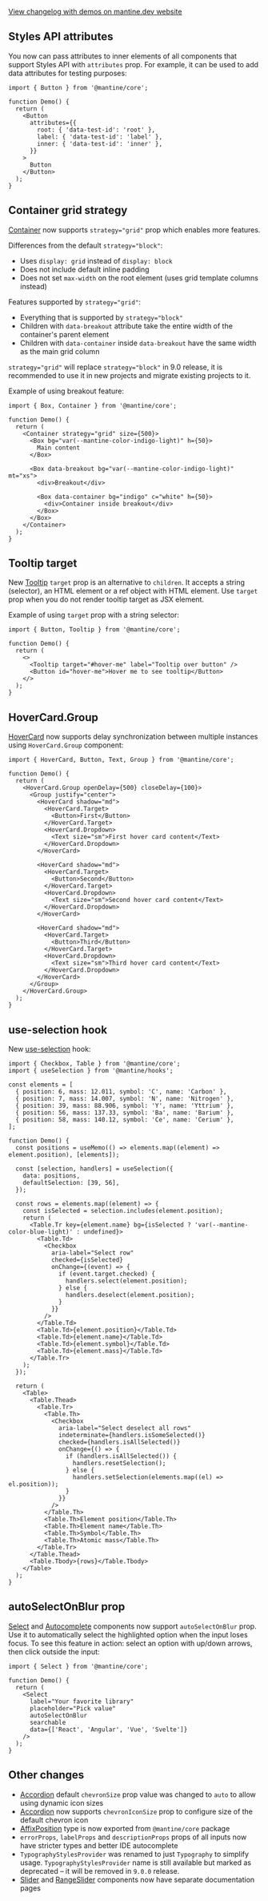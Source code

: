 [View changelog with demos on mantine.dev website](https://mantine.dev/changelog/8-2-0)

## Styles API attributes

You now can pass attributes to inner elements of all components that support Styles API with `attributes` prop.
For example, it can be used to add data attributes for testing purposes:

```tsx
import { Button } from '@mantine/core';

function Demo() {
  return (
    <Button
      attributes={{
        root: { 'data-test-id': 'root' },
        label: { 'data-test-id': 'label' },
        inner: { 'data-test-id': 'inner' },
      }}
    >
      Button
    </Button>
  );
}
```

## Container grid strategy

[Container](https://mantine.dev/core/container) now supports `strategy="grid"` prop which enables more
features.

Differences from the default `strategy="block"`:
- Uses `display: grid` instead of `display: block`
- Does not include default inline padding
- Does not set `max-width` on the root element (uses grid template columns instead)

Features supported by `strategy="grid"`:
- Everything that is supported by `strategy="block"`
- Children with `data-breakout` attribute take the entire width of the container's parent element
- Children with `data-container` inside `data-breakout` have the same width as the main grid column

`strategy="grid"` will replace `strategy="block"` in 9.0 release, it is
recommended to use it in new projects and migrate existing projects to it.

Example of using breakout feature:

```tsx
import { Box, Container } from '@mantine/core';

function Demo() {
  return (
    <Container strategy="grid" size={500}>
      <Box bg="var(--mantine-color-indigo-light)" h={50}>
        Main content
      </Box>

      <Box data-breakout bg="var(--mantine-color-indigo-light)" mt="xs">
        <div>Breakout</div>

        <Box data-container bg="indigo" c="white" h={50}>
          <div>Container inside breakout</div>
        </Box>
      </Box>
    </Container>
  );
}
```

## Tooltip target

New [Tooltip](https://mantine.dev/core/tooltip) `target` prop is an alternative to `children`. It accepts a string (selector),
an HTML element or a ref object with HTML element. Use `target` prop when you do
not render tooltip target as JSX element.

Example of using `target` prop with a string selector:

```tsx
import { Button, Tooltip } from '@mantine/core';

function Demo() {
  return (
    <>
      <Tooltip target="#hover-me" label="Tooltip over button" />
      <Button id="hover-me">Hover me to see tooltip</Button>
    </>
  );
}
```

## HoverCard.Group

[HoverCard](https://mantine.dev/core/hover-card) now supports delay synchronization between multiple instances using `HoverCard.Group` component:

```tsx
import { HoverCard, Button, Text, Group } from '@mantine/core';

function Demo() {
  return (
    <HoverCard.Group openDelay={500} closeDelay={100}>
      <Group justify="center">
        <HoverCard shadow="md">
          <HoverCard.Target>
            <Button>First</Button>
          </HoverCard.Target>
          <HoverCard.Dropdown>
            <Text size="sm">First hover card content</Text>
          </HoverCard.Dropdown>
        </HoverCard>

        <HoverCard shadow="md">
          <HoverCard.Target>
            <Button>Second</Button>
          </HoverCard.Target>
          <HoverCard.Dropdown>
            <Text size="sm">Second hover card content</Text>
          </HoverCard.Dropdown>
        </HoverCard>

        <HoverCard shadow="md">
          <HoverCard.Target>
            <Button>Third</Button>
          </HoverCard.Target>
          <HoverCard.Dropdown>
            <Text size="sm">Third hover card content</Text>
          </HoverCard.Dropdown>
        </HoverCard>
      </Group>
    </HoverCard.Group>
  );
}
```

## use-selection hook

New [use-selection](https://mantine.dev/hooks/use-selection) hook:

```tsx
import { Checkbox, Table } from '@mantine/core';
import { useSelection } from '@mantine/hooks';

const elements = [
  { position: 6, mass: 12.011, symbol: 'C', name: 'Carbon' },
  { position: 7, mass: 14.007, symbol: 'N', name: 'Nitrogen' },
  { position: 39, mass: 88.906, symbol: 'Y', name: 'Yttrium' },
  { position: 56, mass: 137.33, symbol: 'Ba', name: 'Barium' },
  { position: 58, mass: 140.12, symbol: 'Ce', name: 'Cerium' },
];

function Demo() {
  const positions = useMemo(() => elements.map((element) => element.position), [elements]);

  const [selection, handlers] = useSelection({
    data: positions,
    defaultSelection: [39, 56],
  });

  const rows = elements.map((element) => {
    const isSelected = selection.includes(element.position);
    return (
      <Table.Tr key={element.name} bg={isSelected ? 'var(--mantine-color-blue-light)' : undefined}>
        <Table.Td>
          <Checkbox
            aria-label="Select row"
            checked={isSelected}
            onChange={(event) => {
              if (event.target.checked) {
                handlers.select(element.position);
              } else {
                handlers.deselect(element.position);
              }
            }}
          />
        </Table.Td>
        <Table.Td>{element.position}</Table.Td>
        <Table.Td>{element.name}</Table.Td>
        <Table.Td>{element.symbol}</Table.Td>
        <Table.Td>{element.mass}</Table.Td>
      </Table.Tr>
    );
  });

  return (
    <Table>
      <Table.Thead>
        <Table.Tr>
          <Table.Th>
            <Checkbox
              aria-label="Select deselect all rows"
              indeterminate={handlers.isSomeSelected()}
              checked={handlers.isAllSelected()}
              onChange={() => {
                if (handlers.isAllSelected()) {
                  handlers.resetSelection();
                } else {
                  handlers.setSelection(elements.map((el) => el.position));
                }
              }}
            />
          </Table.Th>
          <Table.Th>Element position</Table.Th>
          <Table.Th>Element name</Table.Th>
          <Table.Th>Symbol</Table.Th>
          <Table.Th>Atomic mass</Table.Th>
        </Table.Tr>
      </Table.Thead>
      <Table.Tbody>{rows}</Table.Tbody>
    </Table>
  );
}
```

## autoSelectOnBlur prop

[Select](https://mantine.dev/core/select) and [Autocomplete](https://mantine.dev/core/autocomplete) components now support `autoSelectOnBlur` prop.
Use it to automatically select the highlighted option when the input loses focus.
To see this feature in action: select an option with up/down arrows, then click outside the input:

```tsx
import { Select } from '@mantine/core';

function Demo() {
  return (
    <Select
      label="Your favorite library"
      placeholder="Pick value"
      autoSelectOnBlur
      searchable
      data={['React', 'Angular', 'Vue', 'Svelte']}
    />
  );
}
```

## Other changes

- [Accordion](https://mantine.dev/core/accordion) default `chevronSize` prop value was changed to `auto` to allow using dynamic icon sizes
- [Accordion](https://mantine.dev/core/accordion) now supports `chevronIconSize` prop to configure size of the default chevron icon
- [AffixPosition](https://mantine.dev/core/affix) type is now exported from `@mantine/core` package
- `errorProps`, `labelProps` and `descriptionProps` props of all inputs now have stricter types and better IDE autocomplete
- `TypographyStylesProvider` was renamed to just `Typography` to simplify usage. `TypographyStylesProvider` name is still available but marked as deprecated – it will be removed in `9.0.0` release.
- [Slider](https://mantine.dev/core/slider) and [RangeSlider](https://mantine.dev/core/range-slider) components now have separate documentation pages
